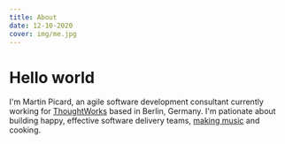 ```yaml
---
title: About
date: 12-10-2020
cover: img/me.jpg
---
```


# Hello world

I'm Martin Picard, an agile software development consultant currently working for [ThoughtWorks](https://thoughtworks.com) based in Berlin, Germany. I'm pationate about building happy, effective software delivery teams, [making music](https://soundcloud.com/martin_andre) and cooking.
